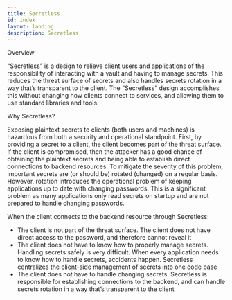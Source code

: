 ```yaml
---
title: Secretless
id: index
layout: landing
description: Secretless
---
```

<div id="docs-overview">
  <p class="card-heading">Overview</p>
    <p>“Secretless” is a design to relieve client users and applications of the responsibility of interacting with a vault and having to manage secrets. This reduces the threat surface of secrets and also handles secrets rotation in a way that’s transparent to the client. The “Secretless” design accomplishes this without changing how clients connect to services, and allowing them to use standard libraries and tools.</p>
    <p class="card-documentation-heading">Why Secretless?</p>
    <p>Exposing plaintext secrets to clients (both users and machines) is hazardous from both a security and operational standpoint. First, by providing a secret to a client, the client becomes part of the threat surface. If the client is compromised, then the attacker has a good chance of obtaining the plaintext secrets and being able to establish direct connections to backend resources. To mitigate the severity of this problem, important secrets are (or should be) rotated (changed) on a regular basis. However, rotation introduces the operational problem of keeping applications up to date with changing passwords. This is a significant problem as many applications only read secrets on startup and are not prepared to handle changing passwords.</p>
    <p>When the client connects to the backend resource through Secretless:</p>
    <ul>
      <li>The client is not part of the threat surface. The client does not have direct access to the password, and therefore cannot reveal it</li>
      <li>The client does not have to know how to properly manage secrets. Handling secrets safely is very difficult. When every application needs to know how to handle secrets, accidents happen. Secretless centralizes the client-side management of secrets into one code base</li>
      <li>The client does not have to handle changing secrets. Secretless is responsible for establishing connections to the backend, and can handle secrets rotation in a way that’s transparent to the client</li>
    </ul>
</div>   